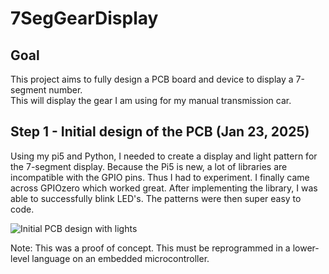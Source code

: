 # 7SegGearDisplay

## Goal
This project aims to fully design a PCB board and device to display a 7-segment number.\
This will display the gear I am using for my manual transmission car. 

## Step 1 - Initial design of the PCB (Jan 23, 2025)
Using my pi5 and Python, I needed to create a display and light pattern for the 7-segment display. Because the Pi5 is new, a lot of libraries are incompatible with the GPIO pins. Thus I had to experiment. I finally came across GPIOzero which worked great. After implementing the library, I was able to successfully blink LED's. The patterns were then super easy to code. 

![Initial PCB design with lights](https://github.com/user-attachments/assets/7263fc55-0d7c-4f9b-ae6c-17341c92e7a7)

Note: This was a proof of concept. This must be reprogrammed in a lower-level language on an embedded microcontroller.

